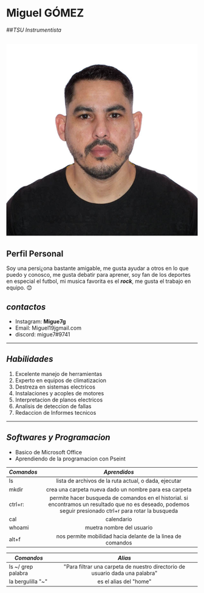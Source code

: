 # **Miguel GÓMEZ**
##_TSU Instrumentista_

![foto](imagen.jpg)
---
## **Perfil Personal**
Soy una persi¿ona bastante amigable, me gusta ayudar a otros en lo que puedo y conosco, me gusta debatir para aprener, soy fan de los deportes en especial el futbol, mi musica favorita es el ***rock***, me gusta el trabajo en equipo. 😊
## ***contactos***
* Instagram: **Migue7g**
* Email: Miguel19jgmail.com
* discord: migue7#9741
---
## ***Habilidades***
1.  Excelente manejo de herramientas
2.  Experto en equipos de climatizacion 
3.  Destreza en sistemas electricos 
4.  Instalaciones y acoples de motores 
5.  Interpretacion de planos electricos 
6.  Analisis de deteccion de fallas
7.  Redaccion de Informes tecnicos
---
## ***Softwares y Programacion***
* Basico de Microsoft Office
* Aprendiendo de la programacion con Pseint 

| ***Comandos*** | ***Aprendidos***|
|----------------|:---------------:|
|ls              | lista de archivos de la ruta actual, o dada, ejecutar|
|mkdir           | crea una carpeta nueva dado un nombre para esa carpeta |
| ctrl+r:        | permite hacer busqueda de comandos en el historial. si encontramos un resultado que no es deseado, podemos seguir presionado ctrl+r para rotar la busqueda|
|cal             |calendario|
| whoami         | muetra nombre del usuario|
|alt+f           |nos permite mobilidad hacia delante de la linea de comandos|


 
 
|  ***Comandos*** | ***Alias***|
|------------------|:----------:|
| ls ~/ grep palabra| "Para filtrar una carpeta de nuestro directorio de usuario dada una palabra"|
|la bergulilla "~"|es el alias del "home"|
 
